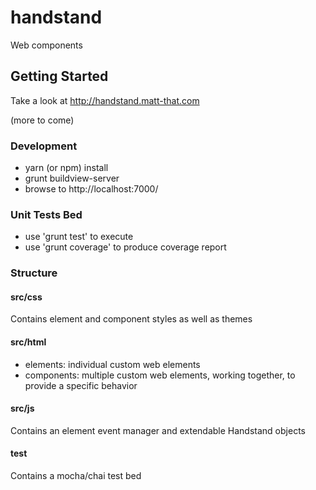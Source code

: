 # handstand

Web components

## Getting Started

Take a look at http://handstand.matt-that.com

(more to come)

### Development

- yarn (or npm) install
- grunt buildview-server
- browse to http://localhost:7000/

### Unit Tests Bed
 
 - use 'grunt test' to execute
 - use 'grunt coverage' to produce coverage report

### Structure

#### src/css

Contains element and component styles as well as themes

#### src/html

- elements: individual custom web elements
- components: multiple custom web elements, working together, to provide a specific behavior

#### src/js

Contains an element event manager and extendable Handstand objects

#### test

Contains a mocha/chai test bed